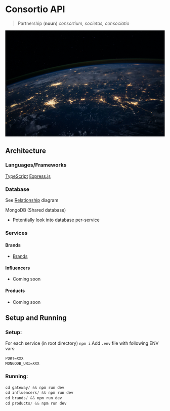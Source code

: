 # Consortio API

> Partnership (**noun**) *consortium, societas, consociatio*

![Earth](docs/earth.jpg)

## Architecture

### Languages/Frameworks

[TypeScript](https://www.typescriptlang.org/)
[Express.js](https://expressjs.com/)

### Database

See [Relationship](./relations.excalidraw) diagram

MongoDB (Shared database)
- Potentially look into database per-service

### Services

#### Brands

- [Brands](./brands/package.json)

#### Influencers

- Coming soon

#### Products

- Coming soon

## Setup and Running

### Setup:

For each service (in root directory) `npm i`
Add `.env` file with following ENV vars:

```
PORT=XXX
MONGODB_URI=XXX
```

### Running:

```js
cd gateway/ && npm run dev
cd influencers/ && npm run dev
cd brands/ && npm run dev
cd products/ && npm run dev
```
